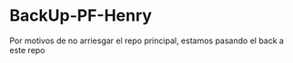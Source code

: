 # BackUp-PF-Henry
Por motivos de no arriesgar el repo principal, estamos pasando el back a este repo

